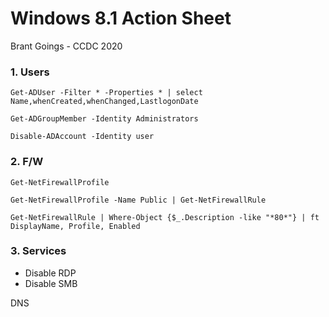 # Windows 8.1 Action Sheet

Brant Goings - CCDC 2020

### 1. Users

```
Get-ADUser -Filter * -Properties * | select Name,whenCreated,whenChanged,LastlogonDate

Get-ADGroupMember -Identity Administrators

Disable-ADAccount -Identity user
```

### 2. F/W

```
Get-NetFirewallProfile

Get-NetFirewallProfile -Name Public | Get-NetFirewallRule

Get-NetFirewallRule | Where-Object {$_.Description -like "*80*"} | ft DisplayName, Profile, Enabled
```

### 3. Services
- Disable RDP
- Disable SMB

DNS

